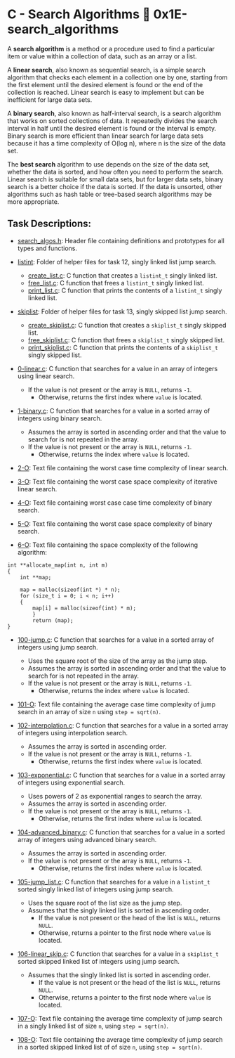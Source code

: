 # C - Search Algorithms :page_with_curl: 0x1E-search_algorithms
A **search algorithm** is a method or a procedure used to find a particular item or value within a collection of data, such as an array or a list.

A **linear search**, also known as sequential search, is a simple search algorithm that checks each element in a collection one by one, starting from the first element until the desired element is found or the end of the collection is reached. Linear search is easy to implement but can be inefficient for large data sets.

A **binary search**, also known as half-interval search, is a search algorithm that works on sorted collections of data. It repeatedly divides the search interval in half until the desired element is found or the interval is empty. Binary search is more efficient than linear search for large data sets because it has a time complexity of O(log n), where n is the size of the data set.

The **best search** algorithm to use depends on the size of the data set, whether the data is sorted, and how often you need to perform the search. Linear search is suitable for small data sets, but for larger data sets, binary search is a better choice if the data is sorted. If the data is unsorted, other algorithms such as hash table or tree-based search algorithms may be more appropriate. 

## Task Descriptions:
* [search_algos.h](./search_algos.h): Header file containing definitions and
prototypes for all types and functions.

* [listint](./listint): Folder of helper files for task 12, singly linked list
jump search.
  * [create_list.c](./listint/create_list.c): C function that creates a `listint_t`
singly linked list.
  * [free_list.c](./listint/free_list.c): C function that frees a `listint_t`
singly linked list.
  * [print_list.c](./listint/print_list.c): C function that prints the contents
of a `listint_t` singly linked list.

* [skiplist](./skiplist): Folder of helper files for task 13, singly skipped list
jump search.
  * [create_skiplist.c](./skiplist/create_skiplist.c): C function that creates
a `skiplist_t` singly skipped list.
  * [free_skiplist.c](./skiplist/free_skiplist.c): C function that frees a
`skiplist_t` singly skipped list.
  * [print_skiplist.c](./skiplist/print_skiplist.c): C function that prints the
contents of a `skiplist_t` singly skipped list.


* [0-linear.c](./0-linear.c): C function that searches for a value in an array
  of integers using linear search.
  * If the value is not present or the array is `NULL`, returns `-1`.
	* Otherwise, returns the first index where `value` is located.

* [1-binary.c](./1-binary.c): C function that searches for a value in a sorted
  array of integers using binary search.
  * Assumes the array is sorted in ascending order and that the value to search
  for is not repeated in the array.
  * If the value is not present or the array is `NULL`, returns `-1`.
	* Otherwise, returns the index where `value` is located.

* [2-O](./2-O): Text file containing the worst case time complexity of linear
  search.

* [3-O](./3-O): Text file containing the worst case space complexity of
  iterative linear search.

* [4-O](./4-O): Text file containing worst case case time complexity
  of binary search.

* [5-O](./5-O): Text file containing the worst case space complexity
  of binary search.

* [6-O](./6-O): Text file containing the space complexity of the following algorithm:
```
int **allocate_map(int n, int m)
{
    int **map;

    map = malloc(sizeof(int *) * n);
    for (size_t i = 0; i < n; i++)
    {
        map[i] = malloc(sizeof(int) * m);
		}
		return (map);
}
```

* [100-jump.c](./100-jump.c): C function that searches for a value in a
  sorted array of integers using jump search.
  * Uses the square root of the size of the array as the jump step.
  * Assumes the array is sorted in ascending order and that the value to search
  for is not repeated in the array.
  * If the value is not present or the array is `NULL`, returns `-1`.
	* Otherwise, returns the index where `value` is located.

* [101-O](./101-O): Text file containing the average case time complexity of
  jump search in an array of size `n` using `step = sqrt(n)`.

* [102-interpolation.c](./102-interpolation.c): C function that searches for
  a value in a sorted array of integers using interpolation search.
  * Assumes the array is sorted in ascending order.
  * If the value is not present or the array is `NULL`, returns `-1`.
	* Otherwise, returns the first index where `value` is located.

* [103-exponential.c](./103-exponential.c): C function that searches for a
  value in a sorted array of integers using exponential search.
  * Uses powers of 2 as exponential ranges to search the array.
  * Assumes the array is sorted in ascending order.
  * If the value is not present or the array is `NULL`, returns `-1`.
	* Otherwise, returns the first index where `value` is located.

* [104-advanced_binary.c](./104-advanced_binary.c): C function that searches
  for a value in a sorted array of integers using advanced binary search.
  * Assumes the array is sorted in ascending order.
  * If the value is not present or the array is `NULL`, returns `-1`.
	* Otherwise, returns the first index where `value` is located.

* [105-jump_list.c](./105-jump_list.c): C function that searches for a value
  in a `listint_t` sorted singly linked list of integers using jump search.
  * Uses the square root of the list size as the jump step.
  * Assumes that the singly linked list is sorted in ascending order.
	* If the value is not present or the head of the list is `NULL`, returns `NULL`.
	* Otherwise, returns a pointer to the first node where `value` is located.

* [106-linear_skip.c](./106-linear_skip.c): C function that searches for a value
  in a `skiplist_t` sorted skipped linked list of integers using jump search.
  * Assumes that the singly linked list is sorted in ascending order.
	* If the value is not present or the head of the list is `NULL`, returns `NULL`.
	* Otherwise, returns a pointer to the first node where `value` is located.

* [107-O](./107-O): Text file containing the average time complexity of jump
  search in a singly linked list of size `n`, using `step = sqrt(n)`.

* [108-O](./108-O): Text file containing the average time complexity of jump
  search in a sorted skipped linked list of of size `n`, using `step = sqrt(n)`.



